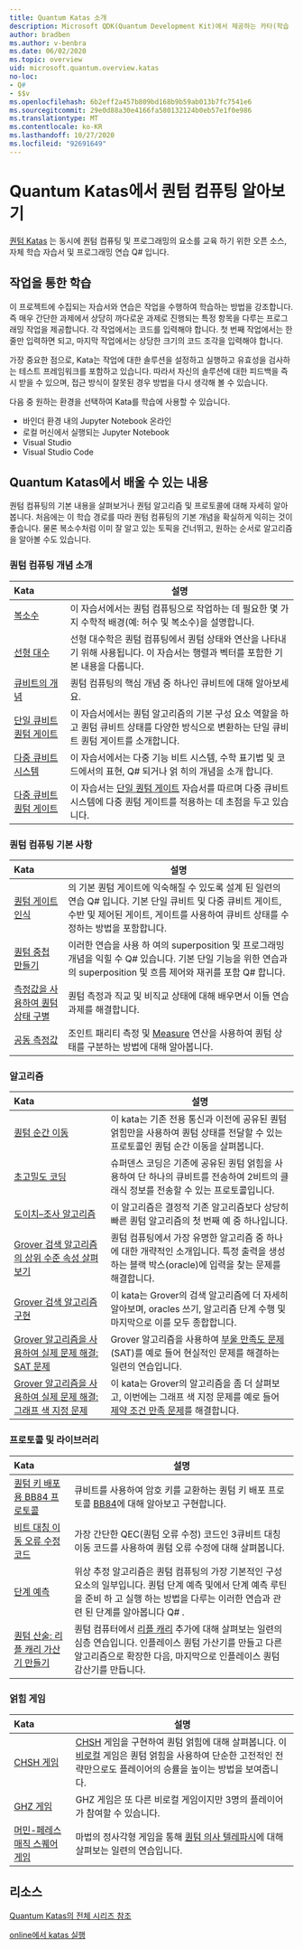 ```yaml
---
title: Quantum Katas 소개
description: Microsoft QDK(Quantum Development Kit)에서 제공하는 카타(학습 연습)에 대해 알아봅니다.
author: bradben
ms.author: v-benbra
ms.date: 06/02/2020
ms.topic: overview
uid: microsoft.quantum.overview.katas
no-loc:
- Q#
- $$v
ms.openlocfilehash: 6b2eff2a457b809bd168b9b59ab013b7fc7541e6
ms.sourcegitcommit: 29e0d88a30e4166fa580132124b0eb57e1f0e986
ms.translationtype: MT
ms.contentlocale: ko-KR
ms.lasthandoff: 10/27/2020
ms.locfileid: "92691649"
---
```

# <a name="learn-quantum-computing-with-the-quantum-katas"></a>Quantum Katas에서 퀀텀 컴퓨팅 알아보기

[퀀텀 Katas](https://github.com/Microsoft/QuantumKatas/) 는 동시에 퀀텀 컴퓨팅 및 프로그래밍의 요소를 교육 하기 위한 오픈 소스, 자체 학습 자습서 및 프로그래밍 연습 Q# 입니다.

## <a name="learning-by-doing"></a>작업을 통한 학습

이 프로젝트에 수집되는 자습서와 연습은 작업을 수행하여 학습하는 방법을 강조합니다. 즉 매우 간단한 과제에서 상당히 까다로운 과제로 진행되는 특정 항목을 다루는 프로그래밍 작업을 제공합니다. 각 작업에서는 코드를 입력해야 합니다. 첫 번째 작업에서는 한 줄만 입력하면 되고, 마지막 작업에서는 상당한 크기의 코드 조각을 입력해야 합니다.

가장 중요한 점으로, Kata는 작업에 대한 솔루션을 설정하고 실행하고 유효성을 검사하는 테스트 프레임워크를 포함하고 있습니다. 따라서 자신의 솔루션에 대한 피드백을 즉시 받을 수 있으며, 접근 방식이 잘못된 경우 방법을 다시 생각해 볼 수 있습니다.

다음 중 원하는 환경을 선택하여 Kata를 학습에 사용할 수 있습니다.

* 바인더 환경 내의 Jupyter Notebook 온라인
* 로컬 머신에서 실행되는 Jupyter Notebook
* Visual Studio
* Visual Studio Code

## <a name="what-can-i-learn-with-the-quantum-katas"></a>Quantum Katas에서 배울 수 있는 내용

퀀텀 컴퓨팅의 기본 내용을 살펴보거나 퀀텀 알고리즘 및 프로토콜에 대해 자세히 알아봅니다. 처음에는 이 학습 경로를 따라 퀀텀 컴퓨팅의 기본 개념을 확실하게 익히는 것이 좋습니다. 물론 복소수처럼 이미 잘 알고 있는 토픽을 건너뛰고, 원하는 순서로 알고리즘을 알아볼 수도 있습니다.

### <a name="introduction-to-quantum-computing-concepts"></a>퀀텀 컴퓨팅 개념 소개

| Kata | 설명 |
|:-----|-------------|
|[복소수](https://github.com/microsoft/QuantumKatas/tree/main/tutorials/ComplexArithmetic)|이 자습서에서는 퀀텀 컴퓨팅으로 작업하는 데 필요한 몇 가지 수학적 배경(예: 허수 및 복소수)을 설명합니다.|
|[선형 대수](https://github.com/microsoft/QuantumKatas/tree/main/tutorials/LinearAlgebra)|선형 대수학은 퀀텀 컴퓨팅에서 퀀텀 상태와 연산을 나타내기 위해 사용됩니다. 이 자습서는 행렬과 벡터를 포함한 기본 내용을 다룹니다.|
|[큐비트의 개념](https://github.com/microsoft/QuantumKatas/tree/main/tutorials/Qubit)|퀀텀 컴퓨팅의 핵심 개념 중 하나인 큐비트에 대해 알아보세요. |
|[단일 큐비트 퀀텀 게이트](https://github.com/microsoft/QuantumKatas/tree/main/tutorials/SingleQubitGates)|이 자습서에서는 퀀텀 알고리즘의 기본 구성 요소 역할을 하고 퀀텀 큐비트 상태를 다양한 방식으로 변환하는 단일 큐비트 퀀텀 게이트를 소개합니다.|
|[다중 큐비트 시스템](https://github.com/microsoft/QuantumKatas/tree/main/tutorials/MultiQubitSystems)|이 자습서에서는 다중 기능 비트 시스템, 수학 표기법 및 코드에서의 표현, Q# 되거나 얽 히의 개념을 소개 합니다.|
|[다중 큐비트 퀀텀 게이트](https://github.com/microsoft/QuantumKatas/tree/main/tutorials/MultiQubitGates)|이 자습서는 [단일 퀀텀 게이트](https://github.com/microsoft/QuantumKatas/tree/main/tutorials/SingleQubitGates) 자습서를 따르며 다중 큐비트 시스템에 다중 퀀텀 게이트를 적용하는 데 초점을 두고 있습니다.|

### <a name="quantum-computing-fundamentals"></a>퀀텀 컴퓨팅 기본 사항

| Kata | 설명 |
|:-----|-------------|
|[퀀텀 게이트 인식](https://github.com/microsoft/QuantumKatas/tree/main/BasicGates)|의 기본 퀀텀 게이트에 익숙해질 수 있도록 설계 된 일련의 연습 Q# 입니다. 기본 단일 큐비트 및 다중 큐비트 게이트, 수반 및 제어된 게이트, 게이트를 사용하여 큐비트 상태를 수정하는 방법을 포함합니다.|
|[퀀텀 중첩 만들기](https://github.com/microsoft/QuantumKatas/tree/main/Superposition)|이러한 연습을 사용 하 여의 superposition 및 프로그래밍 개념을 익힐 수 Q# 있습니다. 기본 단일 기능을 위한 연습과의 superposition 및 흐름 제어와 재귀를 포함 Q# 합니다.|
|[측정값을 사용하여 퀀텀 상태 구별](https://github.com/microsoft/QuantumKatas/tree/main/Measurements)|퀀텀 측정과 직교 및 비직교 상태에 대해 배우면서 이들 연습 과제를 해결합니다. |
|[공동 측정값](https://github.com/microsoft/QuantumKatas/tree/main/JointMeasurements)|조인트 패리티 측정 및 [Measure](xref:Microsoft.Quantum.Intrinsic.Measure) 연산을 사용하여 퀀텀 상태를 구분하는 방법에 대해 알아봅니다.|

### <a name="algorithms"></a>알고리즘

| Kata | 설명 |
|:-----|-------------|
|[퀀텀 순간 이동](https://github.com/microsoft/QuantumKatas/tree/main/Teleportation)|이 kata는 기존 전용 통신과 이전에 공유된 퀀텀 얽힘만을 사용하여 퀀텀 상태를 전달할 수 있는 프로토콜인 퀀텀 순간 이동을 살펴봅니다.|
|[초고밀도 코딩](https://github.com/microsoft/QuantumKatas/tree/main/SuperdenseCoding)|슈퍼덴스 코딩은 기존에 공유된 퀀텀 얽힘을 사용하여 단 하나의 큐비트를 전송하여 2비트의 클래식 정보를 전송할 수 있는 프로토콜입니다.  |
|[도이치–조사 알고리즘](https://github.com/microsoft/QuantumKatas/tree/main/tutorials/ExploringDeutschJozsaAlgorithm)|이 알고리즘은 결정적 기존 알고리즘보다 상당히 빠른 퀀텀 알고리즘의 첫 번째 예 중 하나입니다.|
|[Grover 검색 알고리즘의 상위 수준 속성 살펴보기](https://github.com/microsoft/QuantumKatas/tree/main/tutorials/ExploringGroversAlgorithm)|퀀텀 컴퓨팅에서 가장 유명한 알고리즘 중 하나에 대한 개략적인 소개입니다. 특정 출력을 생성하는 블랙 박스(oracle)에 입력을 찾는 문제를 해결합니다. |
|[Grover 검색 알고리즘 구현](https://github.com/microsoft/QuantumKatas/tree/main/GroversAlgorithm)|이 kata는 Grover의 검색 알고리즘에 더 자세히 알아보며, oracles 쓰기, 알고리즘 단계 수행 및 마지막으로 이를 모두 종합합니다.|
|[Grover 알고리즘을 사용하여 실제 문제 해결: SAT 문제](https://github.com/microsoft/QuantumKatas/tree/main/SolveSATWithGrover)|Grover 알고리즘을 사용하여 [부울 만족도 문제](https://en.wikipedia.org/wiki/Boolean_satisfiability_problem)(SAT)를 예로 들어 현실적인 문제를 해결하는 일련의 연습입니다.  |
|[Grover 알고리즘을 사용하여 실제 문제 해결: 그래프 색 지정 문제](https://github.com/microsoft/QuantumKatas/tree/main/GraphColoring)| 이 kata는 Grover의 알고리즘을 좀 더 살펴보고, 이번에는 그래프 색 지정 문제를 예로 들어 [제약 조건 만족 문제](https://en.wikipedia.org/wiki/Constraint_satisfaction_problem)를 해결합니다. |

### <a name="protocols-and-libraries"></a>프로토콜 및 라이브러리

| Kata | 설명 |
|:-----|-------------|
|[퀀텀 키 배포용 BB84 프로토콜](https://github.com/microsoft/QuantumKatas/tree/main/KeyDistribution_BB84)|큐비트를 사용하여 암호 키를 교환하는 퀀텀 키 배포 프로토콜 [BB84](https://en.wikipedia.org/wiki/BB84)에 대해 알아보고 구현합니다. |
|[비트 대칭 이동 오류 수정 코드](https://github.com/microsoft/QuantumKatas/tree/main/QEC_BitFlipCode)|가장 간단한 QEC(퀀텀 오류 수정) 코드인 3큐비트 대칭 이동 코드를 사용하여 퀀텀 오류 수정에 대해 살펴봅니다.|
|[단계 예측](https://github.com/microsoft/QuantumKatas/blob/main/PhaseEstimation)|위상 추정 알고리즘은 퀀텀 컴퓨팅의 가장 기본적인 구성 요소의 일부입니다. 퀀텀 단계 예측 및에서 단계 예측 루틴을 준비 하 고 실행 하는 방법을 다루는 이러한 연습과 관련 된 단계를 알아봅니다 Q# .|
|[퀀텀 산술: 리플 캐리 가산기 만들기](https://github.com/microsoft/QuantumKatas/blob/main/RippleCarryAdder)|퀀텀 컴퓨터에서 [리플 캐리](https://en.wikipedia.org/wiki/Adder_(electronics)#Ripple-carry_adder) 추가에 대해 살펴보는 일련의 심층 연습입니다. 인플레이스 퀀텀 가산기를 만들고 다른 알고리즘으로 확장한 다음, 마지막으로 인플레이스 퀀텀 감산기를 만듭니다.   |

### <a name="entanglement-games"></a>얽힘 게임

| Kata | 설명 |
|:-----|-------------|
|[CHSH 게임](https://github.com/microsoft/QuantumKatas/tree/main/CHSHGame)|[CHSH](https://en.wikipedia.org/wiki/CHSH_inequality) 게임을 구현하여 퀀텀 얽힘에 대해 살펴봅니다. 이 [비로컬](https://en.wikipedia.org/wiki/Quantum_refereed_game) 게임은 퀀텀 얽힘을 사용하여 단순한 고전적인 전략만으로도 플레이어의 승률을 높이는 방법을 보여줍니다.|
|[GHZ 게임](https://github.com/microsoft/QuantumKatas/tree/main/GHZGame)|GHZ 게임은 또 다른 비로컬 게임이지만 3명의 플레이어가 참여할 수 있습니다.|
|[머민-페레스 매직 스퀘어 게임](https://github.com/microsoft/QuantumKatas/tree/main/MagicSquareGame)|마법의 정사각형 게임을 통해 [퀀텀 의사 텔레파시](https://en.wikipedia.org/wiki/Quantum_pseudo-telepathy#The_Mermin%E2%80%93Peres_magic_square_game)에 대해 살펴보는 일련의 연습입니다.  |

## <a name="resources"></a>리소스

[Quantum Katas의 전체 시리즈 참조](https://github.com/microsoft/QuantumKatas)

[online에서 katas 실행](https://aka.ms/try-quantum-katas)
